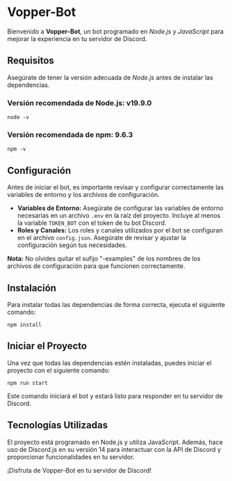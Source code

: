 Vopper-Bot
==========

Bienvenido a **Vopper-Bot**, un bot programado en _Node.js_ y _JavaScript_ para mejorar la experiencia en tu servidor de Discord.

Requisitos
----------

Asegúrate de tener la versión adecuada de _Node.js_ antes de instalar las dependencias.

### Versión recomendada de Node.js: v19.9.0

    node -v
    

### Versión recomendada de npm: 9.6.3

    npm -v
    

Configuración
-------------

Antes de iniciar el bot, es importante revisar y configurar correctamente las variables de entorno y los archivos de configuración.

*   **Variables de Entorno:** Asegúrate de configurar las variables de entorno necesarias en un archivo `.env` en la raíz del proyecto. Incluye al menos la variable `TOKEN_BOT` con el token de tu bot Discord.
*   **Roles y Canales:** Los roles y canales utilizados por el bot se configuran en el archivo `config.json`. Asegúrate de revisar y ajustar la configuración según tus necesidades.

**Nota:** No olvides quitar el sufijo "-examples" de los nombres de los archivos de configuración para que funcionen correctamente.

Instalación
-----------

Para instalar todas las dependencias de forma correcta, ejecuta el siguiente comando:

    npm install
    

Iniciar el Proyecto
-------------------

Una vez que todas las dependencias estén instaladas, puedes iniciar el proyecto con el siguiente comando:

    npm run start
    

Este comando iniciará el bot y estará listo para responder en tu servidor de Discord.

Tecnologías Utilizadas
----------------------

El proyecto está programado en Node.js y utiliza JavaScript. Además, hace uso de Discord.js en su versión 14 para interactuar con la API de Discord y proporcionar funcionalidades en tu servidor.

¡Disfruta de Vopper-Bot en tu servidor de Discord!